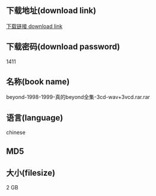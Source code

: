 ## 下载地址(download link)
[下载链接 download link](https://tutu365.netlify.app/?s=beyond-1998-1999-%E7%9C%9F%E7%9A%84beyond%E5%85%A8%E9%9B%86-3cd-wav%2B3vcd.rar)

## 下载密码(download password)
1411

## 名称(book name)
beyond-1998-1999-真的beyond全集-3cd-wav+3vcd.rar.rar

## 语言(language)
chinese

## MD5


## 大小(filesize)
2 GB
